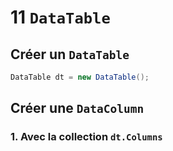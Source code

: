 # 11 `DataTable`

## Créer un `DataTable`

```cs
DataTable dt = new DataTable();
```



## Créer une `DataColumn`

### 1. Avec la collection `dt.Columns`

```cs
```

